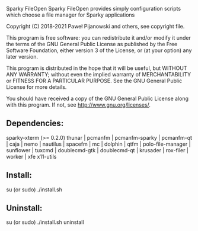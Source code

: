 Sparky FileOpen
Sparky FileOpen provides simply configuration scripts which choose a file manager for Sparky applications

Copyright (C) 2018-2021 Paweł Pijanowski and others, see copyright file.

This program is free software: you can redistribute it and/or modify
it under the terms of the GNU General Public License as published by
the Free Software Foundation, either version 3 of the License, or
(at your option) any later version.

This program is distributed in the hope that it will be useful,
but WITHOUT ANY WARRANTY; without even the implied warranty of
MERCHANTABILITY or FITNESS FOR A PARTICULAR PURPOSE.  See the
GNU General Public License for more details.

You should have received a copy of the GNU General Public License
along with this program.  If not, see <http://www.gnu.org/licenses/>.

Dependencies:
-------------
sparky-xterm (>= 0.2.0)
thunar | pcmanfm | pcmanfm-sparky | pcmanfm-qt | caja | nemo | nautilus | spacefm | mc | dolphin | qtfm | polo-file-manager | sunflower | tuxcmd | doublecmd-gtk | doublecmd-qt | krusader | rox-filer | worker | xfe
x11-utils

Install:
-------------
su (or sudo) 
./install.sh

Uninstall:
-------------
su (or sudo)
./install.sh uninstall
